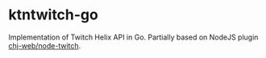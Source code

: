 # ktntwitch-go
Implementation of Twitch Helix API in Go. Partially based on NodeJS plugin [chj-web/node-twitch](https://github.com/chj-web/node-twitch).
